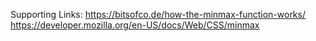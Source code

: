

Supporting Links:
https://bitsofco.de/how-the-minmax-function-works/
https://developer.mozilla.org/en-US/docs/Web/CSS/minmax
